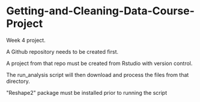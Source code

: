 # Getting-and-Cleaning-Data-Course-Project

Week 4 project.

A Github repository needs to be created first.

A project from that repo must be created from Rstudio with version control.

The run_analysis script will then download and process the files from that directory.

"Reshape2" package must be installed prior to running the script